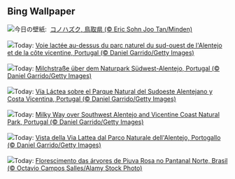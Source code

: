 ## Bing Wallpaper
![](https://www.bing.com/th?id=OHR.AgedDay2023_JA-JP1020086931_UHD.jpg&w=1000)今日の壁紙: &nbsp;[コノハズク, 鳥取県 (© Eric Sohn Joo Tan/Minden)](https://www.bing.com/th?id=OHR.AgedDay2023_JA-JP1020086931_UHD.jpg)
<br><br/>
![](https://www.bing.com/th?id=OHR.MilkyWayPortugal_FR-FR9919070514_UHD.jpg&w=1000)Today: [Voie lactée au-dessus du parc naturel du sud-ouest de l'Alentejo et de la côte vicentine, Portugal (© Daniel Garrido/Getty Images)](https://www.bing.com/th?id=OHR.MilkyWayPortugal_FR-FR9919070514_UHD.jpg)
<br><br/>
![](https://www.bing.com/th?id=OHR.MilkyWayPortugal_DE-DE4795035299_UHD.jpg&w=1000)Today: [Milchstraße über dem Naturpark Südwest-Alentejo, Portugal (© Daniel Garrido/Getty Images)](https://www.bing.com/th?id=OHR.MilkyWayPortugal_DE-DE4795035299_UHD.jpg)
<br><br/>
![](https://www.bing.com/th?id=OHR.MilkyWayPortugal_ES-ES8399966635_UHD.jpg&w=1000)Today: [Vía Láctea sobre el Parque Natural del Sudoeste Alentejano y Costa Vicentina, Portugal (© Daniel Garrido/Getty Images)](https://www.bing.com/th?id=OHR.MilkyWayPortugal_ES-ES8399966635_UHD.jpg)
<br><br/>
![](https://www.bing.com/th?id=OHR.MilkyWayPortugal_EN-GB2637293703_UHD.jpg&w=1000)Today: [Milky Way over Southwest Alentejo and Vicentine Coast Natural Park, Portugal (© Daniel Garrido/Getty Images)](https://www.bing.com/th?id=OHR.MilkyWayPortugal_EN-GB2637293703_UHD.jpg)
<br><br/>
![](https://www.bing.com/th?id=OHR.MilkyWayPortugal_IT-IT4456908903_UHD.jpg&w=1000)Today: [Vista della Via Lattea dal Parco Naturale dell'Alentejo, Portogallo (© Daniel Garrido/Getty Images)](https://www.bing.com/th?id=OHR.MilkyWayPortugal_IT-IT4456908903_UHD.jpg)
<br><br/>
![](https://www.bing.com/th?id=OHR.PiuvaRosa_PT-BR7653122974_UHD.jpg&w=1000)Today: [Florescimento das árvores de Piuva Rosa no Pantanal Norte, Brasil (© Octavio Campos Salles/Alamy Stock Photo)](https://www.bing.com/th?id=OHR.PiuvaRosa_PT-BR7653122974_UHD.jpg)
<br><br/>
